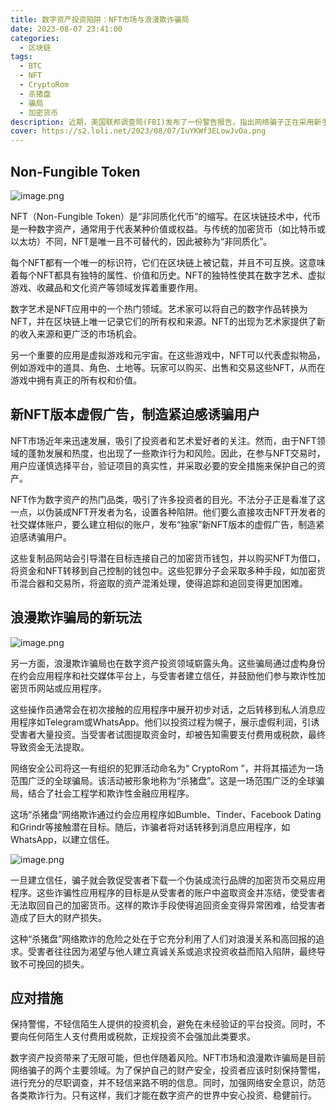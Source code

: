 ```yaml
---
title: 数字资产投资陷阱：NFT市场与浪漫欺诈骗局
date: 2023-08-07 23:41:00
categories:
  - 区块链
tags:
  - BTC
  - NFT
  - CryptoRom
  - 杀猪盘
  - 骗局
  - 加密货币
description: 近期，美国联邦调查局(FBI)发布了一份警告报告，指出网络骗子正在采用新手段伪装成合法的非同质代币(NFT)开发商，从缺乏警惕的用户手中窃取加密货币和数字资产。同时，浪漫欺诈骗局在加密货币投资领域也呈现新的演变趋势。本文将深入探讨这些陷阱，教您如何识破骗局，保护您的财产安全。
cover: https://s2.loli.net/2023/08/07/IuYKWf3ELowJvOa.png
---
```


## Non-Fungible Token

![image.png](https://s2.loli.net/2023/08/07/69gHlFf3DZ2sUnt.png)

NFT（Non-Fungible Token）是“非同质化代币”的缩写。在区块链技术中，代币是一种数字资产，通常用于代表某种价值或权益。与传统的加密货币（如比特币或以太坊）不同，NFT是唯一且不可替代的，因此被称为“非同质化”。

每个NFT都有一个唯一的标识符，它们在区块链上被记载，并且不可互换。这意味着每个NFT都具有独特的属性、价值和历史。NFT的独特性使其在数字艺术、虚拟游戏、收藏品和文化资产等领域发挥着重要作用。

数字艺术是NFT应用中的一个热门领域。艺术家可以将自己的数字作品转换为NFT，并在区块链上唯一记录它们的所有权和来源。NFT的出现为艺术家提供了新的收入来源和更广泛的市场机会。

另一个重要的应用是虚拟游戏和元宇宙。在这些游戏中，NFT可以代表虚拟物品，例如游戏中的道具、角色、土地等。玩家可以购买、出售和交易这些NFT，从而在游戏中拥有真正的所有权和价值。

## 新NFT版本虚假广告，制造紧迫感诱骗用户

NFT市场近年来迅速发展，吸引了投资者和艺术爱好者的关注。然而，由于NFT领域的蓬勃发展和热度，也出现了一些欺诈行为和风险。因此，在参与NFT交易时，用户应谨慎选择平台，验证项目的真实性，并采取必要的安全措施来保护自己的资产。

NFT作为数字资产的热门品类，吸引了许多投资者的目光。不法分子正是看准了这一点，以伪装成NFT开发者为名，设置各种陷阱。他们要么直接攻击NFT开发者的社交媒体账户，要么建立相似的账户，发布“独家”新NFT版本的虚假广告，制造紧迫感诱骗用户。

这些复制品网站会引导潜在目标连接自己的加密货币钱包，并以购买NFT为借口，将资金和NFT转移到自己控制的钱包中。这些犯罪分子会采取多种手段，如加密货币混合器和交易所，将盗取的资产混淆处理，使得追踪和追回变得更加困难。

## 浪漫欺诈骗局的新玩法

![image.png](https://s2.loli.net/2023/08/07/IhdtVyFmME6jsWr.png)

另一方面，浪漫欺诈骗局也在数字资产投资领域崭露头角。这些骗局通过虚构身份在约会应用程序和社交媒体平台上，与受害者建立信任，并鼓励他们参与欺诈性加密货币网站或应用程序。

这些操作员通常会在初次接触的应用程序中展开初步对话，之后转移到私人消息应用程序如Telegram或WhatsApp。他们以投资过程为幌子，展示虚假利润，引诱受害者大量投资。当受害者试图提取资金时，却被告知需要支付费用或税款，最终导致资金无法提取。

网络安全公司将这一有组织的犯罪活动命名为“ CryptoRom ”，并将其描述为一场范围广泛的全球骗局。该活动被形象地称为“杀猪盘”。这是一场范围广泛的全球骗局，结合了社会工程学和欺诈性金融应用程序。

这场“杀猪盘”网络欺诈通过约会应用程序如Bumble、Tinder、Facebook Dating和Grindr等接触潜在目标。随后，诈骗者将对话转移到消息应用程序，如WhatsApp，以建立信任。

![image.png](https://s2.loli.net/2023/08/07/bMVwK6uoq1kjYaG.png)

一旦建立信任，骗子就会敦促受害者下载一个伪装成流行品牌的加密货币交易应用程序。这些诈骗性应用程序的目标是从受害者的账户中盗取资金并冻结，使受害者无法取回自己的加密货币。这样的欺诈手段使得追回资金变得异常困难，给受害者造成了巨大的财产损失。

这种“杀猪盘”网络欺诈的危险之处在于它充分利用了人们对浪漫关系和高回报的追求。受害者往往因为渴望与他人建立真诚关系或追求投资收益而陷入陷阱，最终导致不可挽回的损失。

## 应对措施

保持警惕，不轻信陌生人提供的投资机会，避免在未经验证的平台投资。同时，不要向任何陌生人支付费用或税款，正规投资不会强加此类要求。

数字资产投资带来了无限可能，但也伴随着风险。NFT市场和浪漫欺诈骗局是目前网络骗子的两个主要领域。为了保护自己的财产安全，投资者应该时刻保持警惕，进行充分的尽职调查，并不轻信来路不明的信息。同时，加强网络安全意识，防范各类欺诈行为。只有这样，我们才能在数字资产的世界中安心投资、稳健前行。
